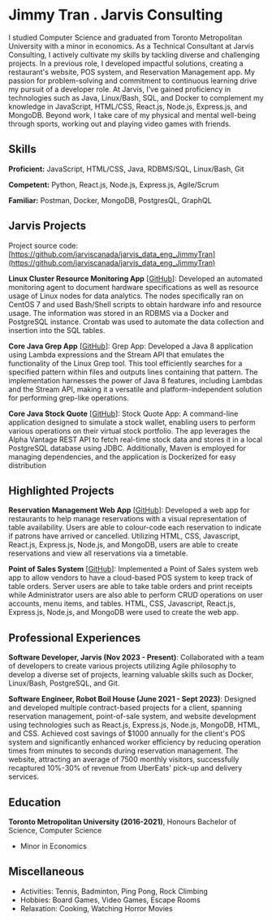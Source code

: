 # Jimmy Tran . Jarvis Consulting

I studied Computer Science and graduated from Toronto Metropolitan University with a minor in economics. As a Technical Consultant at Jarvis Consulting, I actively cultivate my skills by tackling diverse and challenging projects. In a previous role, I developed impactful solutions, creating a restaurant's website, POS system, and Reservation Management app. My passion for problem-solving and commitment to continuous learning drive my pursuit of a developer role. At Jarvis, I've gained proficiency in technologies such as Java, Linux/Bash, SQL, and Docker to complement my knowledge in JavaScript, HTML/CSS, React.js, Node.js, Express.js, and MongoDB. Beyond work, I take care of my physical and mental well-being through sports, working out and playing video games with friends.

## Skills

**Proficient:** JavaScript, HTML/CSS, Java, RDBMS/SQL, Linux/Bash, Git

**Competent:** Python, React.js, Node.js, Express.js, Agile/Scrum

**Familiar:** Postman, Docker, MongoDB, PostgresQL, GraphQL

## Jarvis Projects

Project source code: [https://github.com/jarviscanada/jarvis_data_eng_JimmyTran](https://github.com/jarviscanada/jarvis_data_eng_JimmyTran)


**Linux Cluster Resource Monitoring App** [[GitHub](https://github.com/jarviscanada/jarvis_data_eng_JimmyTran/tree/master/linux_sql)]: Developed an automated monitoring agent to document hardware specifications as well as resource usage of Linux nodes for data analytics. The nodes specifically ran on CentOS 7 and used Bash/Shell scripts to obtain hardware info and resource usage. The information was stored in an RDBMS via a Docker and PostgreSQL instance. Crontab was used to automate the data collection and insertion into the SQL tables.

**Core Java Grep App** [[GitHub](https://github.com/jarviscanada/jarvis_data_eng_JimmyTran/tree/master/core_java)]: Grep App: Developed a Java 8 application using Lambda expressions and the Stream API that emulates the functionality of the Linux Grep tool. This tool efficiently searches for a specified pattern within files and outputs lines containing that pattern. The implementation harnesses the power of Java 8 features, including Lambdas and the Stream API, making it a versatile and platform-independent solution for performing grep-like operations.

**Core Java Stock Quote** [[GitHub](https://github.com/jarviscanada/jarvis_data_eng_JimmyTran/tree/master/core_java)]: Stock Quote App: A command-line application designed to simulate a stock wallet, enabling users to perform various operations on their virtual stock portfolio. The app leverages the Alpha Vantage REST API to fetch real-time stock data and stores it in a local PostgreSQL database using JDBC. Additionally, Maven is employed for managing dependencies, and the application is Dockerized for easy distribution


## Highlighted Projects
**Reservation Management Web App** [[GitHub](https://github.com/JaayTran/ReservationApp)]: Developed a web app for restaurants to help manage reservations with a visual representation of table availability. Users are able to colour-code each reservation to indicate if patrons have arrived or cancelled. Utilizing HTML, CSS, Javascript, React.js, Express.js, Node.js, and MongoDB, users are able to create reservations and view all reservations via a timetable.

**Point of Sales System** [[GitHub](https://github.com/JaayTran/pos)]: Implemented a Point of Sales system web app to allow vendors to have a cloud-based POS system to keep track of table orders. Server users are able to take table orders and print receipts while Administrator users are also able to perform CRUD operations on user accounts, menu items, and tables. HTML, CSS, Javascript, React.js, Express.js, Node.js, and MongoDB were used to create the web app.


## Professional Experiences

**Software Developer, Jarvis (Nov 2023 - Present)**: Collaborated with a team of developers to create various projects utilizing Agile philosophy to develop a diverse set of projects, learning valuable skills such as Docker, Linux/Bash, PostgreSQL, and Git.

**Software Engineer, Robot Boil House (June 2021 - Sept 2023)**: Designed and developed multiple contract-based projects for a client, spanning reservation management, point-of-sale system, and website development using technologies such as React.js, Express.js, Node.js, MongoDB, HTML, and CSS. Achieved cost savings of $1000 annually for the client's POS system and significantly enhanced worker efficiency by reducing operation times from minutes to seconds during reservation management. The website, attracting an average of 7500 monthly visitors, successfully recaptured 10%-30% of revenue from UberEats' pick-up and delivery services.


## Education
**Toronto Metropolitan University (2016-2021)**, Honours Bachelor of Science, Computer Science
- Minor in Economics


## Miscellaneous
- Activities: Tennis, Badminton, Ping Pong, Rock Climbing
- Hobbies: Board Games, Video Games, Escape Rooms
- Relaxation: Cooking, Watching Horror Movies